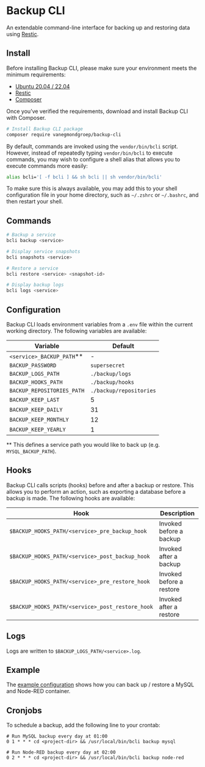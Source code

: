 # Backup CLI

An extendable command-line interface for backing up and restoring data using [Restic](https://restic.net).

## Install

Before installing Backup CLI, please make sure your environment meets the minimum requirements:

* [Ubuntu 20.04 / 22.04](https://ubuntu.com/)
* [Restic](https://restic.net)
* [Composer](https://getcomposer.org/)

Once you’ve verified the requirements, download and install Backup CLI with Composer.

```bash
# Install Backup CLI package
composer require vanegmondgroep/backup-cli
```

By default, commands are invoked using the `vendor/bin/bcli` script. However, instead of repeatedly
typing `vendor/bin/bcli` to execute commands, you may wish to configure a shell alias that allows you to execute
commands more easily:

```bash
alias bcli='[ -f bcli ] && sh bcli || sh vendor/bin/bcli'
```

To make sure this is always available, you may add this to your shell configuration file in your home directory, such
as `~/.zshrc` or `~/.bashrc`, and then restart your shell.

## Commands

```bash
# Backup a service
bcli backup <service>

# Display service snapshots
bcli snapshots <service>

# Restore a service
bcli restore <service> <snapshot-id>

# Display backup logs
bcli logs <service>
```

## Configuration

Backup CLI loads environment variables from a `.env` file within the current working directory. The following variables
are available:

| Variable                   | Default                 |
|----------------------------|-------------------------|
| `<service>_BACKUP_PATH`**  | -                       | 
| `BACKUP_PASSWORD`          | `supersecret`           |
| `BACKUP_LOGS_PATH`         | `./backup/logs`         | 
| `BACKUP_HOOKS_PATH`        | `./backup/hooks`        |
| `BACKUP_REPOSITORIES_PATH` | `./backup/repositories` |
| `BACKUP_KEEP_LAST`         | 5                       | 
| `BACKUP_KEEP_DAILY`        | 31                      | 
| `BACKUP_KEEP_MONTHLY`      | 12                      | 
| `BACKUP_KEEP_YEARLY`       | 1                       | 

** This defines a service path you would like to back up (e.g. `MYSQL_BACKUP_PATH`).

## Hooks

Backup CLI calls scripts (hooks) before and after a backup or restore. This allows you to perform an action, such as
exporting a database before a backup is made. The following hooks are available:

| Hook                                             | Description              |
|--------------------------------------------------|--------------------------|
| `$BACKUP_HOOKS_PATH/<service>_pre_backup_hook`   | Invoked before a backup  |
| `$BACKUP_HOOKS_PATH/<service>_post_backup_hook`  | Invoked after a backup   | 
| `$BACKUP_HOOKS_PATH/<service>_pre_restore_hook`  | Invoked before a restore |
| `$BACKUP_HOOKS_PATH/<service>_post_restore_hook` | Invoked after a restore  | 

## Logs

Logs are written to `$BACKUP_LOGS_PATH/<service>.log`.

## Example

The [example configuration](./example) shows how you can back up / restore a MySQL and Node-RED container.

## Cronjobs

To schedule a backup, add the following line to your crontab:

```crontab
# Run MySQL backup every day at 01:00
0 1 * * * cd <project-dir> && /usr/local/bin/bcli backup mysql

# Run Node-RED backup every day at 02:00
0 2 * * * cd <project-dir> && /usr/local/bin/bcli backup node-red
```
